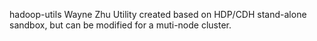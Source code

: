 hadoop-utils
Wayne Zhu
Utility created based on HDP/CDH stand-alone sandbox, but can be modified for a muti-node cluster.
